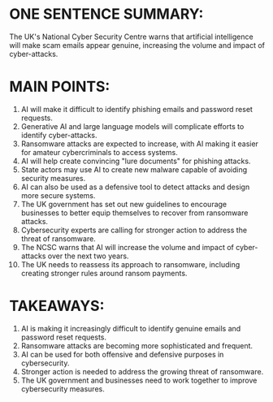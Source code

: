 # ONE SENTENCE SUMMARY:
The UK's National Cyber Security Centre warns that artificial intelligence will make scam emails appear genuine, increasing the volume and impact of cyber-attacks.

# MAIN POINTS:

1. AI will make it difficult to identify phishing emails and password reset requests.
2. Generative AI and large language models will complicate efforts to identify cyber-attacks.
3. Ransomware attacks are expected to increase, with AI making it easier for amateur cybercriminals to access systems.
4. AI will help create convincing "lure documents" for phishing attacks.
5. State actors may use AI to create new malware capable of avoiding security measures.
6. AI can also be used as a defensive tool to detect attacks and design more secure systems.
7. The UK government has set out new guidelines to encourage businesses to better equip themselves to recover from ransomware attacks.
8. Cybersecurity experts are calling for stronger action to address the threat of ransomware.
9. The NCSC warns that AI will increase the volume and impact of cyber-attacks over the next two years.
10. The UK needs to reassess its approach to ransomware, including creating stronger rules around ransom payments.

# TAKEAWAYS:

1. AI is making it increasingly difficult to identify genuine emails and password reset requests.
2. Ransomware attacks are becoming more sophisticated and frequent.
3. AI can be used for both offensive and defensive purposes in cybersecurity.
4. Stronger action is needed to address the growing threat of ransomware.
5. The UK government and businesses need to work together to improve cybersecurity measures.
